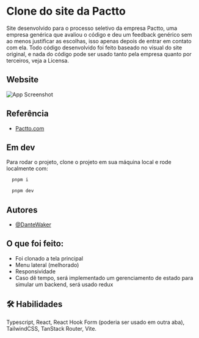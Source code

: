 
# Clone do site da Pactto

Site desenvolvido para o processo seletivo da empresa Pactto, uma empresa genérica que avaliou o código e deu um feedback genérico sem ao menos justificar as escolhas, isso apenas depois de entrar em contato com ela. Todo código desenvolvido foi feito baseado no visual do site original, e nada do código pode ser usado tanto pela empresa quanto por terceiros, veja a Licensa.


## Website

![App Screenshot](https://devbydenner.s3.us-east-2.amazonaws.com/pactto-screenshot.png)


## Referência

 - [Pactto.com](https://app.pactto.com/home)


## Em dev

Para rodar o projeto, clone o projeto em sua máquina local e rode localmente com:

```bash
  pnpm i

  pnpm dev
```


## Autores

- [@DanteWaker](https://github.com/DanteWaker)


## O que foi feito:

- Foi clonado a tela principal
- Menu lateral (melhorado)
- Responsividade
- Caso dê tempo, será implementado um gerenciamento de estado para simular um backend, será usado redux



## 🛠 Habilidades
Typescript, React, React Hook Form (poderia ser usado em outra aba), TailwindCSS, TanStack Router, Vite.

